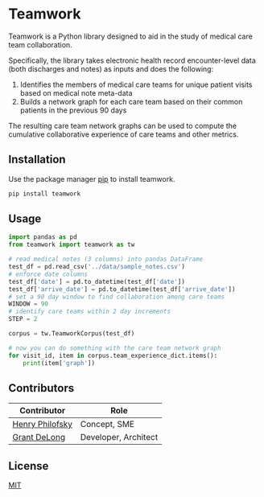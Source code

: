 # Teamwork

Teamwork is a Python library designed to aid in the study of medical care team collaboration. 

Specifically, the library takes electronic health record encounter-level data (both discharges and notes) as inputs and does the following: 
1) Identifies the members of medical care teams for unique patient visits based on medical note meta-data
2) Builds a network graph for each care team based on their common patients in the previous 90 days

The resulting care team network graphs can be used to compute the cumulative collaborative experience of care teams and other metrics.

## Installation

Use the package manager [pip](https://pip.pypa.io/en/stable/) to install teamwork.

```bash
pip install teamwork
```

## Usage

```python
import pandas as pd
from teamwork import teamwork as tw

# read medical notes (3 columns) into pandas DataFrame
test_df = pd.read_csv('../data/sample_notes.csv')
# enforce date columns
test_df['date'] = pd.to_datetime(test_df['date'])
test_df['arrive_date'] = pd.to_datetime(test_df['arrive_date'])
# set a 90 day window to find collaboration among care teams
WINDOW = 90
# identify care teams within 2 day increments 
STEP = 2

corpus = tw.TeamworkCorpus(test_df)

# now you can do something with the care team network graph
for visit_id, item in corpus.team_experience_dict.items():
    print(item['graph'])
```

## Contributors

| Contributor|Role |
|-|-|
| [Henry Philofsky](https://github.com/hp2335) | Concept, SME |
| [Grant DeLong](https://github.com/gtdelong) | Developer, Architect |

## License
[MIT](https://github.com/gtdelong/teamwork/blob/main/LICENSE.txt)

